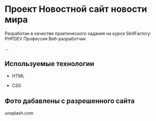 # Проект Новостной сайт новости мира

Разработан в качестве практического задания на курсе SkillFactory: PHPDEV
Профессия Веб-разработчик

…

## Используемые технологии

* HTML

* CSS 

## Фото дабавлены с разрешенного сайта
 
unsplash.com

